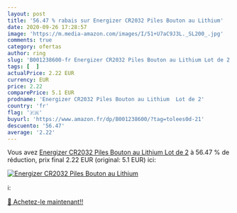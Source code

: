 ```yaml
---
layout: post
title: '56.47 % rabais sur Energizer CR2032 Piles Bouton au Lithium'
date: 2020-09-26 17:28:57
image: 'https://m.media-amazon.com/images/I/51+U7aC9J3L._SL200_.jpg'
comments: true
category: ofertas
author: ring
slug: 'B001238600-fr Energizer CR2032 Piles Bouton au Lithium Lot de 2'
tags: [  ]
actualPrice: 2.22 EUR
currency: EUR
price: 2.22
comparePrice: 5.1 EUR
prodname: 'Energizer CR2032 Piles Bouton au Lithium  Lot de 2'
country: 'fr'
flag: '🇫🇷'
buyurl: 'https://www.amazon.fr/dp/B001238600/?tag=tolees0d-21'
descuento: '56.47'
average: '2.22'
---
```


Vous avez [Energizer CR2032 Piles Bouton au Lithium  Lot de 2](https://www.amazon.fr/dp/B001238600/?tag=tolees0d-21)  à  56.47 % de réduction, prix final  2.22 EUR (original: 5.1 EUR) ici:

[![Energizer CR2032 Piles Bouton au Lithium](https://m.media-amazon.com/images/I/51+U7aC9J3L._SL200_.jpg)](https://www.amazon.fr/dp/B001238600/?tag=tolees0d-21)

ℹ️:


[🛒 Achetez-le maintenant!!](https://www.amazon.fr/dp/B001238600/?tag=tolees0d-21)
